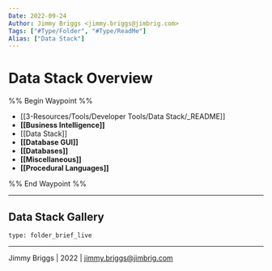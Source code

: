 ```yaml
---
Date: 2022-09-24
Author: Jimmy Briggs <jimmy.briggs@jimbrig.com>
Tags: ["#Type/Folder", "#Type/ReadMe"]
Alias: ["Data Stack"]
---
```


# Data Stack Overview

%% Begin Waypoint %%
- [[3-Resources/Tools/Developer Tools/Data Stack/_README]]
- **[[Business Intelligence]]**
- [[Data Stack]]
- **[[Database GUI]]**
- **[[Databases]]**
- **[[Miscellaneous]]**
- **[[Procedural Languages]]**

%% End Waypoint %%

***

## Data Stack Gallery

 
```ccard
type: folder_brief_live
```
 

***

Jimmy Briggs | 2022 | <jimmy.briggs@jimbrig.com>



